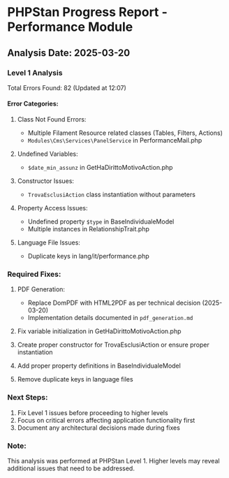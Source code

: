 # PHPStan Progress Report - Performance Module

## Analysis Date: 2025-03-20

### Level 1 Analysis
Total Errors Found: 82 (Updated at 12:07)

#### Error Categories:
1. Class Not Found Errors:
   - Multiple Filament Resource related classes (Tables, Filters, Actions)
   - `Modules\Cms\Services\PanelService` in PerformanceMail.php
   
2. Undefined Variables:
   - `$date_min_assunz` in GetHaDirittoMotivoAction.php

3. Constructor Issues:
   - `TrovaEsclusiAction` class instantiation without parameters

4. Property Access Issues:
   - Undefined property `$type` in BaseIndividualeModel
   - Multiple instances in RelationshipTrait.php

5. Language File Issues:
   - Duplicate keys in lang/it/performance.php

### Required Fixes:
1. PDF Generation:
   - Replace DomPDF with HTML2PDF as per technical decision (2025-03-20)
   - Implementation details documented in `pdf_generation.md`

2. Fix variable initialization in GetHaDirittoMotivoAction.php
3. Create proper constructor for TrovaEsclusiAction or ensure proper instantiation
4. Add proper property definitions in BaseIndividualeModel
5. Remove duplicate keys in language files

### Next Steps:
1. Fix Level 1 issues before proceeding to higher levels
2. Focus on critical errors affecting application functionality first
3. Document any architectural decisions made during fixes

### Note:
This analysis was performed at PHPStan Level 1. Higher levels may reveal additional issues that need to be addressed.
